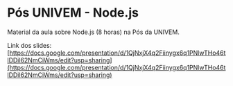 # Pós UNIVEM - Node.js

Material da aula sobre Node.js (8 horas) na Pós da UNIVEM.


Link dos slides: [https://docs.google.com/presentation/d/1QjNxjX4q2Fiinygx6q1PNlwTHo46tlDDil62NmCiWms/edit?usp=sharing](https://docs.google.com/presentation/d/1QjNxjX4q2Fiinygx6q1PNlwTHo46tlDDil62NmCiWms/edit?usp=sharing)